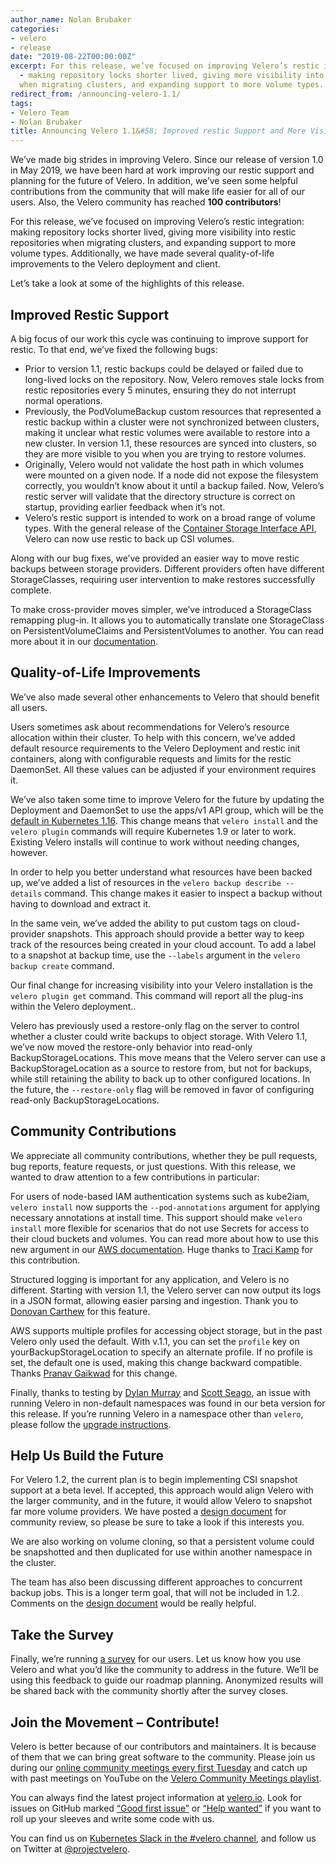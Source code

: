 ```yaml
---
author_name: Nolan Brubaker
categories:
- velero
- release
date: "2019-08-22T00:00:00Z"
excerpt: For this release, we’ve focused on improving Velero’s restic integration
  - making repository locks shorter lived, giving more visibility into restic repositories
  when migrating clusters, and expanding support to more volume types.
redirect_from: /announcing-velero-1.1/
tags:
- Velero Team
- Nolan Brubaker
title: Announcing Velero 1.1&#58; Improved restic Support and More Visibility
---
```

We’ve made big strides in improving Velero. Since our release of version 1.0 in May 2019, we have been hard at work improving our restic support and planning for the future of Velero. In addition, we’ve seen some helpful contributions from the community that will make life easier for all of our users. Also, the Velero community has reached **100 contributors**!

For this release, we’ve focused on improving Velero’s restic integration: making repository locks shorter lived, giving more visibility into restic repositories when migrating clusters, and expanding support to more volume types. Additionally, we have made several quality-of-life improvements to the Velero deployment and client.

Let’s take a look at some of the highlights of this release.


## Improved Restic Support

A big focus of our work this cycle was continuing to improve support for restic. To that end, we’ve fixed the following bugs:


- Prior to version 1.1, restic backups could be delayed or failed due to long-lived locks on the repository. Now, Velero removes stale locks from restic repositories every 5 minutes, ensuring they do not interrupt normal operations.  
- Previously, the PodVolumeBackup custom resources that represented a restic backup within a cluster were not synchronized between clusters, making it unclear what restic volumes were available to restore into a new cluster. In version 1.1, these resources are synced into clusters, so they are more visible to you when you are trying to restore volumes.  
- Originally, Velero would not validate the host path in which volumes were mounted on a given node. If a node did not expose the filesystem correctly, you wouldn’t know about it until a backup failed. Now, Velero’s restic server will validate that the directory structure is correct on startup, providing earlier feedback when it’s not.  
- Velero’s restic support is intended to work on a broad range of volume types. With the general release of the [Container Storage Interface API](https://kubernetes.io/blog/2019/01/15/container-storage-interface-ga/), Velero can now use restic to back up CSI volumes.  

Along with our bug fixes, we’ve provided an easier way to move restic backups between storage providers. Different providers often have different StorageClasses, requiring user intervention to make restores successfully complete.

To make cross-provider moves simpler, we’ve introduced a StorageClass remapping plug-in. It allows you to automatically translate one StorageClass on PersistentVolumeClaims and PersistentVolumes to another. You can read more about it in our [documentation](https://velero.io/docs/v1.1.0/restore-reference/#changing-pv-pvc-storage-classes).

## Quality-of-Life Improvements

We’ve also made several other enhancements to Velero that should benefit all users.

Users sometimes ask about recommendations for Velero’s resource allocation within their cluster. To help with this concern, we’ve added default resource requirements to the Velero Deployment and restic init containers, along with configurable requests and limits for the restic DaemonSet. All these values can be adjusted if your environment requires it.

We’ve also taken some time to improve Velero for the future by updating the Deployment and DaemonSet to use the apps/v1 API group, which will be the [default in Kubernetes 1.16](https://github.com/kubernetes/kubernetes/blob/master/CHANGELOG-1.16.md#action-required-3). This change means that `velero install` and the `velero plugin` commands will require Kubernetes 1.9 or later to work. Existing Velero installs will continue to work without needing changes, however.

In order to help you better understand what resources have been backed up, we’ve added a list of resources in the `velero backup describe --details` command. This change makes it easier to inspect a backup without having to download and extract it.

In the same vein, we’ve added the ability to put custom tags on cloud-provider snapshots. This approach should provide a better way to keep track of the resources being created in your cloud account. To add a label to a snapshot at backup time, use the `--labels` argument in the `velero backup create` command.

Our final change for increasing visibility into your Velero installation is the `velero plugin get` command. This command will report all the plug-ins within the Velero deployment..

Velero has previously used a restore-only flag on the server to control whether a cluster could write backups to object storage. With Velero 1.1, we’ve now moved the restore-only behavior into read-only BackupStorageLocations. This move means that the Velero server can use a BackupStorageLocation as a source to restore from, but not for backups, while still retaining the ability to back up to other configured locations. In the future, the `--restore-only` flag will be removed in favor of configuring read-only BackupStorageLocations.

## Community Contributions

We appreciate all community contributions, whether they be pull requests, bug reports, feature requests, or just questions. With this release, we wanted to draw attention to a few contributions in particular:

For users of node-based IAM authentication systems such as kube2iam, `velero install` now supports the `--pod-annotations` argument for applying necessary annotations at install time. This support should make `velero install` more flexible for scenarios that do not use Secrets for access to their cloud buckets and volumes. You can read more about how to use this new argument in our [AWS documentation](https://velero.io/docs/v1.1.0/aws-config/#alternative-setup-permissions-using-kube2iam). Huge thanks to [Traci Kamp](https://github.com/tlkamp) for this contribution.

Structured logging is important for any application, and Velero is no different. Starting with version 1.1, the Velero server can now output its logs in a JSON format, allowing easier parsing and ingestion. Thank you to [Donovan Carthew](https://github.com/carthewd) for this feature.

AWS supports multiple profiles for accessing object storage, but in the past Velero only used the default. With v.1.1, you can set the `profile` key on yourBackupStorageLocation to specify an alternate profile. If no profile is set, the default one is used, making this change backward compatible. Thanks [Pranav Gaikwad](https://github.com/pranavgaikwad) for this change.

Finally, thanks to testing by [Dylan Murray](https://github.com/dymurray) and [Scott Seago](https://github.com/sseago), an issue with running Velero in non-default namespaces was found in our beta version for this release. If you’re running Velero in a namespace other than `velero`, please follow the [upgrade instructions](https://velero.io/docs/v1.1.0/upgrade-to-1.1/).

## Help Us Build the Future

For Velero 1.2, the current plan is to begin implementing CSI snapshot support at a beta level. If accepted, this approach would align Velero with the larger community, and in the future, it would allow Velero to snapshot far more volume providers. We have posted a [design document](https://github.com/vmware-tanzu/velero/pull/1661) for community review, so please be sure to take a look if this interests you.

We are also working on volume cloning, so that a persistent volume could be snapshotted and then duplicated for use within another namespace in the cluster.

The team has also been discussing different approaches to concurrent backup jobs. This is a longer term goal, that will not be included in 1.2. Comments on the [design document](https://github.com/vmware-tanzu/velero/pull/1653) would be really helpful.

## Take the Survey

Finally, we’re running [a survey](https://velero.io/survey) for our users. Let us know how you use Velero and what you’d like the community to address in the future. We’ll be using this feedback to guide our roadmap planning. Anonymized results will be shared back with the community shortly after the survey closes.

## Join the Movement – Contribute!

Velero is better because of our contributors and maintainers. It is because of them that we can bring great software to the community. Please join us during our [online community meetings every first Tuesday](https://github.com/vmware-tanzu/velero-community) and catch up with past meetings on YouTube on the [Velero Community Meetings playlist](https://www.youtube.com/watch?v=nc48ocI-6go&list=PL7bmigfV0EqQRysvqvqOtRNk4L5S7uqwM).

You can always find the latest project information at [velero.io](https://velero.io). Look for issues on GitHub marked [“Good first issue”](https://github.com/vmware-tanzu/velero/issues?q=is:open+is:issue+label:%22Good+first+issue%22) or [“Help wanted”](https://github.com/vmware-tanzu/velero/issues?utf8=✓&q=is:open+is:issue+label:%22Help+wanted%22+) if you want to roll up your sleeves and write some code with us.

You can find us on [Kubernetes Slack in the #velero channel](https://kubernetes.slack.com/messages/C6VCGP4MT), and follow us on Twitter at [@projectvelero](https://twitter.com/projectvelero).
